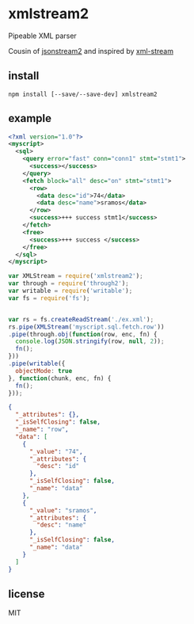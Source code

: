 # xmlstream2

Pipeable XML parser

Cousin of [jsonstream2](https://github.com/ramitos/jsonstream2) and inspired by [xml-stream](https://github.com/assistunion/xml-stream)


## install

```
npm install [--save/--save-dev] xmlstream2
```

## example

```xml
<?xml version="1.0"?>
<myscript>
  <sql>
    <query error="fast" conn="conn1" stmt="stmt1">
      <success></success>
    </query>
    <fetch block="all" desc="on" stmt="stmt1">
      <row>
        <data desc="id">74</data>
        <data desc="name">sramos</data>
      </row>
      <success>+++ success stmt1</success>
    </fetch>
    <free>
      <success>+++ success </success>
    </free>
  </sql>
</myscript>
```

```js
var XMLStream = require('xmlstream2');
var through = require('through2');
var writable = require('writable');
var fs = require('fs');


var rs = fs.createReadStream('./ex.xml');
rs.pipe(XMLStream('myscript.sql.fetch.row'))
.pipe(through.obj(function(row, enc, fn) {
  console.log(JSON.stringify(row, null, 2));
  fn();
}))
.pipe(writable({
  objectMode: true
}, function(chunk, enc, fn) {
  fn();
}));
```

```json
{
  "_attributes": {},
  "_isSelfClosing": false,
  "_name": "row",
  "data": [
    {
      "_value": "74",
      "_attributes": {
        "desc": "id"
      },
      "_isSelfClosing": false,
      "_name": "data"
    },
    {
      "_value": "sramos",
      "_attributes": {
        "desc": "name"
      },
      "_isSelfClosing": false,
      "_name": "data"
    }
  ]
}
```

## license

MIT